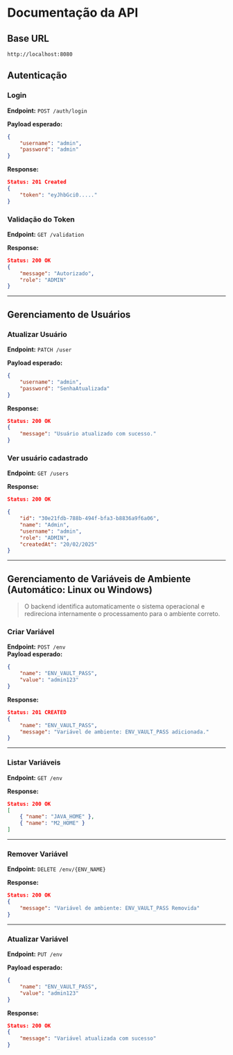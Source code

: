 # Documentação da API

## Base URL
```
http://localhost:8080
```

## Autenticação
### Login
**Endpoint:** `POST /auth/login`

**Payload esperado:**
```json
{
    "username": "admin",
    "password": "admin"
}
```

**Response:**
```json
Status: 201 Created
{
    "token": "eyJhbGci0....."
}
```

### Validação do Token
**Endpoint:** `GET /validation`

**Response:**
```json
Status: 200 OK
{
    "message": "Autorizado",
    "role": "ADMIN"
}
```

---

## Gerenciamento de Usuários

### Atualizar Usuário
**Endpoint:** `PATCH /user`

**Payload esperado:**
```json
{
    "username": "admin",
    "password": "SenhaAtualizada"
}
```

**Response:**
```json
Status: 200 OK
{
    "message": "Usuário atualizado com sucesso."
}
```

### Ver usuário cadastrado
**Endpoint:** `GET /users`

**Response:**
```json
Status: 200 OK

{
    "id": "30e21fdb-788b-494f-bfa3-b8836a9f6a06",
    "name": "Admin",
    "username": "admin",
    "role": "ADMIN",
    "createdAt": "20/02/2025"
}

```

---

## Gerenciamento de Variáveis de Ambiente (Automático: Linux ou Windows)

> O backend identifica automaticamente o sistema operacional e redireciona internamente o processamento para o ambiente correto.

### Criar Variável  
**Endpoint:** `POST /env`  
**Payload esperado:**
```json
{
    "name": "ENV_VAULT_PASS",
    "value": "admin123"
}
```

**Response:**
```json
Status: 201 CREATED
{
    "name": "ENV_VAULT_PASS",
    "message": "Variável de ambiente: ENV_VAULT_PASS adicionada."
}
```

---

### Listar Variáveis  
**Endpoint:** `GET /env`

**Response:**
```json
Status: 200 OK
[
    { "name": "JAVA_HOME" },
    { "name": "M2_HOME" }
]
```

---

### Remover Variável  
**Endpoint:** `DELETE /env/{ENV_NAME}`

**Response:**
```json
Status: 200 OK
{
    "message": "Variável de ambiente: ENV_VAULT_PASS Removida"
}
```

---

### Atualizar Variável  
**Endpoint:** `PUT /env`

**Payload esperado:**
```json
{
    "name": "ENV_VAULT_PASS",
    "value": "admin123"
}
```

**Response:**
```json
Status: 200 OK
{
    "message": "Variável atualizada com sucesso"
}
```
